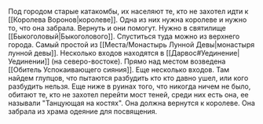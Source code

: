 
Под городом старые катакомбы, их населяют те, кто не захотел идти к [[Королева Воронов|королеве]]. Одна из них нужна королеве и нужно то, что она забрала. Вернуть и они помогут.
Нужно в святилище [[Быкоголовый|Быкоголового]]. Спуститься туда можно из верхнего города. Самый простой из [[Места/Монастырь Лунной Девы|монастыря лунной девы]]. 
Несколько входов находятся в [[Дарвос#Уединение|Уединении]] (на северо-востоке). Прямо над местом возведена [[Обитель Успокаивающего сияния]]. 
Еще несколько входов.
Там найдем глупцов, что пытаются разбудить кто кто давно ушел, или кого разбудить нельзя. Еще ниже в руинах того, что никогда ничем не было, обитают те, кто не захотел перейти мост теней, среди них есть она, ее называли "Танцующая на костях". Она должна вернутся к королеве. Она забрала из храма одеяние для посвящения.
